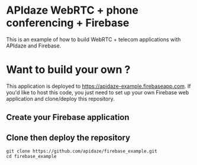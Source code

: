 # APIdaze WebRTC + phone conferencing + Firebase
This is an example of how to build WebRTC + telecom applications with APIdaze
and Firebase.

# Want to build your own ?

This application is deployed to https://apidaze-example.firebaseapp.com.
If you'd like to host this code, you just need to set up your own Firebase web
application and clone/deploy this repository.

## Create your Firebase application

## Clone then deploy the repository
```
git clone https://github.com/apidaze/firebase_example.git
cd firebase_example
```
